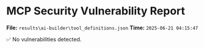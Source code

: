 # MCP Security Vulnerability Report
**File:** `results\ai-builder\tool_definitions.json`
**Time:** `2025-06-21 04:15:47`

✅ No vulnerabilities detected.